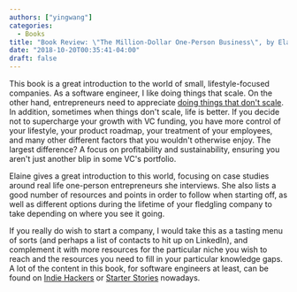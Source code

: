```yaml
---
authors: ["yingwang"]
categories:
  - Books
title: "Book Review: \"The Million-Dollar One-Person Business\", by Elaine Pofeldt"
date: "2018-10-20T00:35:41-04:00"
draft: false
---
```


This book is a great introduction to the world of small, lifestyle-focused
companies. As a software engineer, I like doing things that scale. On the other
hand, entrepreneurs need to appreciate [doing things that don't
scale](http://paulgraham.com/ds.html). In addition, sometimes when things don't
scale, life is better. If you decide not to supercharge your growth with VC
funding, you have more control of your lifestyle, your product roadmap, your
treatment of your employees, and many other different factors that you wouldn't
otherwise enjoy. The largest difference? A focus on profitability and
sustainability, ensuring you aren't just another blip in some VC's portfolio.

Elaine gives a great introduction to this world, focusing on case studies around
real life one-person entrepreneurs she interviews. She also lists a good number
of resources and points in order to follow when starting off, as well as
different options during the lifetime of your fledgling company to take
depending on where you see it going.

If you really do wish to start a company, I would take this as a tasting menu of
sorts (and perhaps a list of contacts to hit up on LinkedIn), and complement it
with more resources for the particular niche you wish to reach and the resources
you need to fill in your particular knowledge gaps. A lot of the content in this
book, for software engineers at least, can be found on [Indie
Hackers](https://www.indiehackers.com/) or [Starter
Stories](https://www.starterstory.com/) nowadays.
